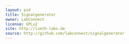 ```yaml
---
layout: pid
title: Signalgenerator
owner: LabConnect
license: GPLv2
site: http://lueth-labs.de
source: http://github.com/labconnect/signalgenerator
---
```

